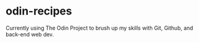 # odin-recipes

Currently using The Odin Project to brush up my skills with Git, Github, and back-end web dev. 